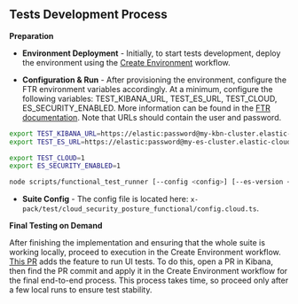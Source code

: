 ## Tests Development Process

**Preparation**

- **Environment Deployment** -  Initially, to start tests development, deploy the environment using the [Create Environment](https://github.com/elastic/cloudbeat/blob/main/dev-docs/Cloud-Env-Testing.md) workflow.

- **Configuration & Run** - After provisioning the environment, configure the FTR environment variables accordingly. At a minimum, configure the following variables: TEST_KIBANA_URL, TEST_ES_URL, TEST_CLOUD, ES_SECURITY_ENABLED. More information can be found in the [FTR documentation](https://www.elastic.co/guide/en/kibana/current/development-tests.html#development-functional-tests). Note that URLs should contain the user and password.

``` bash
export TEST_KIBANA_URL=https://elastic:password@my-kbn-cluster.elastic-cloud.com:443
export TEST_ES_URL=https://elastic:password@my-es-cluster.elastic-cloud.com:443

export TEST_CLOUD=1
export ES_SECURITY_ENABLED=1

node scripts/functional_test_runner [--config <config>] [--es-version <instance version>]
```

- **Suite Config** - The config file is located here: `x-pack/test/cloud_security_posture_functional/config.cloud.ts`.


**Final Testing on Demand**

After finishing the implementation and ensuring that the whole suite is working locally, proceed to execution in the Create Environment workflow. [This PR](https://github.com/elastic/cloudbeat/pull/2219) adds the feature to run UI tests. To do this, open a PR in Kibana, then find the PR commit and apply it in the Create Environment workflow for the final end-to-end process. This process takes time, so proceed only after a few local runs to ensure test stability.